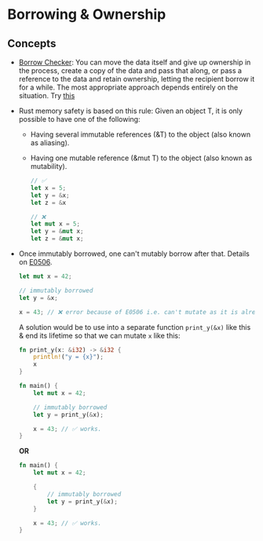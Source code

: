 # Borrowing & Ownership

## Concepts

- <u>Borrow Checker</u>: You can move the data itself and give up ownership in the process, create a copy of the data and pass that along, or pass a reference to the data and retain ownership, letting the recipient borrow it for a while. The most appropriate approach depends entirely on the situation. Try [this](./tuts/functions/borrow_checker.rs)

- Rust memory safety is based on this rule: Given an object T, it is only possible to have one of the following:

  - Having several immutable references (&T) to the object (also known as aliasing).
  - Having one mutable reference (&mut T) to the object (also known as mutability).

    ```rust
    // ✅
    let x = 5;
    let y = &x;
    let z = &x

    // ❌
    let mut x = 5;
    let y = &mut x;
    let z = &mut x;
    ```

- Once immutably borrowed, one can't mutably borrow after that. Details on [E0506](https://doc.rust-lang.org/error_codes/E0506.html).

  ```rust
  let mut x = 42;

  // immutably borrowed
  let y = &x;

  x = 43; // ❌ error because of E0506 i.e. can't mutate as it is already borrowed.
  ```

  A solution would be to use into a separate function `print_y(&x)` like this & end its lifetime so that we can mutate `x` like this:

  ```rust
  fn print_y(x: &i32) -> &i32 {
      println!("y = {x}");
      x
  }

  fn main() {
      let mut x = 42;

      // immutably borrowed
      let y = print_y(&x);

      x = 43; // ✅ works.
  }
  ```

  **OR**

  ```rust
  fn main() {
      let mut x = 42;

      {
          // immutably borrowed
          let y = print_y(&x);
      }

      x = 43; // ✅ works.
  }
  ```
